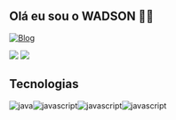 ## Olá eu sou o WADSON 👨‍💻

[![Blog](https://img.shields.io/badge/LinkedIn-0077B5?style=for-the-badge&logo=linkedin&logoColor=white)](https://www.linkedin.com/in/nogueira-wadson-754a69254/)

  <img src="https://github-readme-stats.vercel.app/api?username=nogueirawadson&theme=ambient_transparent&show_icons=true">
  <img src="https://github-readme-stats.vercel.app/api/top-langs/?username=nogueirawadson&langs_count=8)](https://github.com/nogueirawadsongithub-readme-stats">

## Tecnologias 

<div style="display: flex; flex-wrap: wrap;" > </br>
<img align="center" alt="java" src="https://img.shields.io/badge/Java-ED8B00?style=for-the-badge&logo=openjdk&logoColor=white" />

<img align="center" alt="javascript" src="https://img.shields.io/badge/JavaScript-323330?style=for-the-badge&logo=javascript&logoColor=F7DF1E" />

<img align="center" alt="javascript" src="https://img.shields.io/badge/HTML5-E34F26?style=for-the-badge&logo=html5&logoColor=white" />

<img align="center" alt="javascript" src="https://img.shields.io/badge/CSS3-1572B6?style=for-the-badge&logo=css3&logoColor=white" />




</div>

